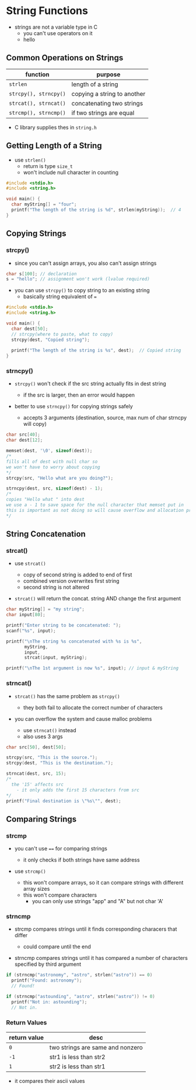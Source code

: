 # String Functions

- strings are not a variable type in C
    - you can't use operators on it
    - hello

## Common Operations on Strings

| function              | purpose                     |
|-----------------------|-----------------------------|
| `strlen`              | length of a string          |
| `strcpy(), strncpy()` | copying a string to another |
| `strcat(), strncat()` | concatenating two strings   |
| `strcmp(), strncmp()` | if two strings are equal    |

- C library supplies thes in `string.h`

## Getting Length of a String

- use `strlen()`
    - return is type `size_t`
    - won't include null character in counting

```c
#include <stdio.h>
#include <string.h>

void main() {
  char myString[] = "four";
  printf("The length of the string is %d", strlen(myString));  // 4
}
```

## Copying Strings

### strcpy()

- since you can't assign arrays, you also can't assign strings

```c
char s[100]; // declaration
s = "hello"; // assignment won't work (lvalue required)
```

- you can use `strcpy()` to copy string to an existing string
    - basically string equivalent of `=`

```c
#include <stdio.h>
#include <string.h>

void main() {
  char dest[50];
  // strcpy(where to paste, what to copy)
  strcpy(dest, "Copied string");
  
  printf("The length of the string is %s", dest);  // Copied string
}
```

### strncpy()

- `strcpy()` won't check if the src string actually fits in dest string
    - if the src is larger, then an error would happen

- better to use `strncpy()` for copying strings safely
    - accepts 3 arguments (destination, source, max num of char strncpy will copy)

```c
char src[40];
char dest[12];

memset(dest, '\0', sizeof(dest)); 
/*  
fills all of dest with null char so 
we won't have to worry about copying
*/
strcpy(src, "Hello what are you doing?");

strncpy(dest, src, sizeof(dest) - 1); 
/* 
copies "Hello what " into dest 
we use a - 1 to save space for the null character that memset put in
this is important as not doing so will cause overflow and allocation probs
*/
```

## String Concatenation

### strcat()

- use `strcat()`
    - copy of second string is added to end of first
    - combined version overwrites first string
    - second string is not altered

- `strcat()` will return the concat. string AND change the first argument

```c
char myString[] = "my string";
char input[80];

printf("Enter string to be concatenated: ");
scanf("%s", input);

printf("\nThe string %s concatenated with %s is %s", 
       myString, 
       input, 
       strcat(input, myString);

printf("\nThe 1st argument is now %s", input); // input & myString
```

### strncat()

- `strcat()` has the same problem as `strcpy()`
    - they both fail to allocate the correct number of characters

- you can overflow the system and cause malloc problems
    - use `strncat()` instead
    - also uses 3 args

```c
char src[50], dest[50];

strcpy(src, "This is the source.");
strcpy(dest, "This is the destination.");

strncat(dest, src, 15);
/* 
  the '15' affects src
    - it only adds the first 15 characters from src
*/
printf("Final destination is \"%s\"", dest);
```

## Comparing Strings

### strcmp

- you can't use `==` for comparing strings
    - it only checks if both strings have same address

- use `strcmp()`
    - this won't compare arrays, so it can compare strings with different array sizes
    - this won't compare characters
        - you can only use strings "app" and "A" but not char 'A'

### strncmp

- strcmp compares strings until it finds corresponding characers that differ
    - could compare until the end

- strncmp compares strings until it has compared a number of characters specified by third argument

```c
if (strncmp("astronomy", "astro", strlen("astro")) == 0)
  printf("Found: astronomy");
  // Found!

if (strncmp("astounding", "astro", strlen("astro")) != 0)
  printf("Not in: astounding");
  // Not in.
```

### Return Values

| return value | desc                             |
|--------------|----------------------------------|
| `0`          | two strings are same and nonzero |
| `-1`         | str1 is less than str2           |
| `1`          | str2 is less than str1           |

- it compares their ascii values

